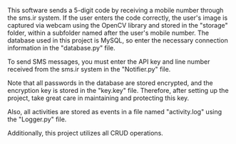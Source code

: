 This software sends a 5-digit code by receiving a mobile number through the sms.ir system. If the user enters the code correctly, the user's image is captured via webcam using the OpenCV library and stored in the "storage" folder, within a subfolder named after the user's mobile number. The database used in this project is MySQL, so enter the necessary connection information in the "database.py" file.

To send SMS messages, you must enter the API key and line number received from the sms.ir system in the "Notifier.py" file.

Note that all passwords in the database are stored encrypted, and the encryption key is stored in the "key.key" file. Therefore, after setting up the project, take great care in maintaining and protecting this key.

Also, all activities are stored as events in a file named "activity.log" using the "Logger.py" file.

Additionally, this project utilizes all CRUD operations.

